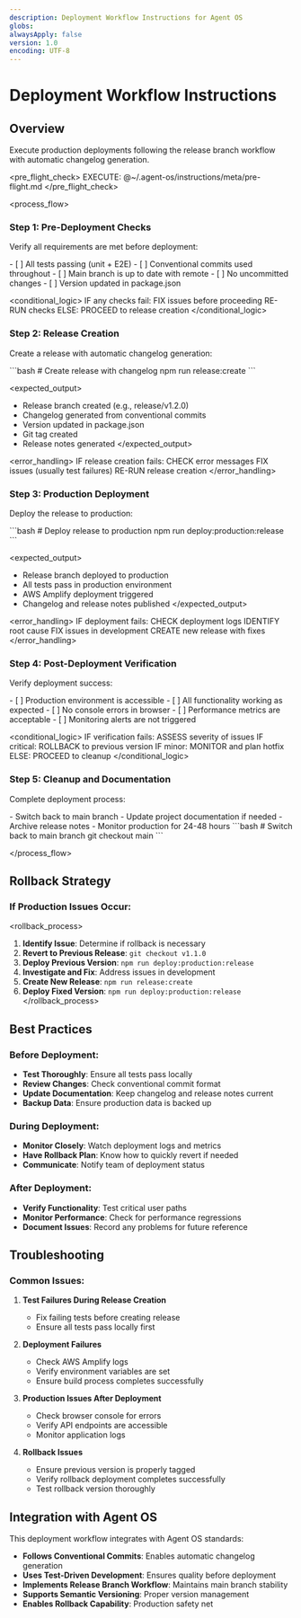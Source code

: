 ```yaml
---
description: Deployment Workflow Instructions for Agent OS
globs:
alwaysApply: false
version: 1.0
encoding: UTF-8
---
```


# Deployment Workflow Instructions

## Overview

Execute production deployments following the release branch workflow with automatic changelog generation.

<pre_flight_check>
  EXECUTE: @~/.agent-os/instructions/meta/pre-flight.md
</pre_flight_check>

<process_flow>

<step number="1" name="pre_deployment_checks">

### Step 1: Pre-Deployment Checks

Verify all requirements are met before deployment:

<checklist>
  - [ ] All tests passing (unit + E2E)
  - [ ] Conventional commits used throughout
  - [ ] Main branch is up to date with remote
  - [ ] No uncommitted changes
  - [ ] Version updated in package.json
</checklist>

<conditional_logic>
  IF any checks fail:
    FIX issues before proceeding
    RE-RUN checks
  ELSE:
    PROCEED to release creation
</conditional_logic>

</step>

<step number="2" name="release_creation">

### Step 2: Release Creation

Create a release with automatic changelog generation:

<commands>
  ```bash
  # Create release with changelog
  npm run release:create
  ```
</commands>

<expected_output>
  - Release branch created (e.g., release/v1.2.0)
  - Changelog generated from conventional commits
  - Version updated in package.json
  - Git tag created
  - Release notes generated
</expected_output>

<error_handling>
  IF release creation fails:
    CHECK error messages
    FIX issues (usually test failures)
    RE-RUN release creation
</error_handling>

</step>

<step number="3" name="production_deployment">

### Step 3: Production Deployment

Deploy the release to production:

<commands>
  ```bash
  # Deploy release to production
  npm run deploy:production:release
  ```
</commands>

<expected_output>
  - Release branch deployed to production
  - All tests pass in production environment
  - AWS Amplify deployment triggered
  - Changelog and release notes published
</expected_output>

<error_handling>
  IF deployment fails:
    CHECK deployment logs
    IDENTIFY root cause
    FIX issues in development
    CREATE new release with fixes
</error_handling>

</step>

<step number="4" name="verification">

### Step 4: Post-Deployment Verification

Verify deployment success:

<checklist>
  - [ ] Production environment is accessible
  - [ ] All functionality working as expected
  - [ ] No console errors in browser
  - [ ] Performance metrics are acceptable
  - [ ] Monitoring alerts are not triggered
</checklist>

<conditional_logic>
  IF verification fails:
    ASSESS severity of issues
    IF critical: ROLLBACK to previous version
    IF minor: MONITOR and plan hotfix
  ELSE:
    PROCEED to cleanup
</conditional_logic>

</step>

<step number="5" name="cleanup">

### Step 5: Cleanup and Documentation

Complete deployment process:

<actions>
  - Switch back to main branch
  - Update project documentation if needed
  - Archive release notes
  - Monitor production for 24-48 hours
</actions>

<commands>
  ```bash
  # Switch back to main branch
  git checkout main
  ```
</commands>

</step>

</process_flow>

## Rollback Strategy

### If Production Issues Occur:

<rollback_process>
  1. **Identify Issue**: Determine if rollback is necessary
  2. **Revert to Previous Release**: `git checkout v1.1.0`
  3. **Deploy Previous Version**: `npm run deploy:production:release`
  4. **Investigate and Fix**: Address issues in development
  5. **Create New Release**: `npm run release:create`
  6. **Deploy Fixed Version**: `npm run deploy:production:release`
</rollback_process>

## Best Practices

### Before Deployment:
- **Test Thoroughly**: Ensure all tests pass locally
- **Review Changes**: Check conventional commit format
- **Update Documentation**: Keep changelog and release notes current
- **Backup Data**: Ensure production data is backed up

### During Deployment:
- **Monitor Closely**: Watch deployment logs and metrics
- **Have Rollback Plan**: Know how to quickly revert if needed
- **Communicate**: Notify team of deployment status

### After Deployment:
- **Verify Functionality**: Test critical user paths
- **Monitor Performance**: Check for performance regressions
- **Document Issues**: Record any problems for future reference

## Troubleshooting

### Common Issues:

1. **Test Failures During Release Creation**
   - Fix failing tests before creating release
   - Ensure all tests pass locally first

2. **Deployment Failures**
   - Check AWS Amplify logs
   - Verify environment variables are set
   - Ensure build process completes successfully

3. **Production Issues After Deployment**
   - Check browser console for errors
   - Verify API endpoints are accessible
   - Monitor application logs

4. **Rollback Issues**
   - Ensure previous version is properly tagged
   - Verify rollback deployment completes successfully
   - Test rollback version thoroughly

## Integration with Agent OS

This deployment workflow integrates with Agent OS standards:

- **Follows Conventional Commits**: Enables automatic changelog generation
- **Uses Test-Driven Development**: Ensures quality before deployment
- **Implements Release Branch Workflow**: Maintains main branch stability
- **Supports Semantic Versioning**: Proper version management
- **Enables Rollback Capability**: Production safety net

